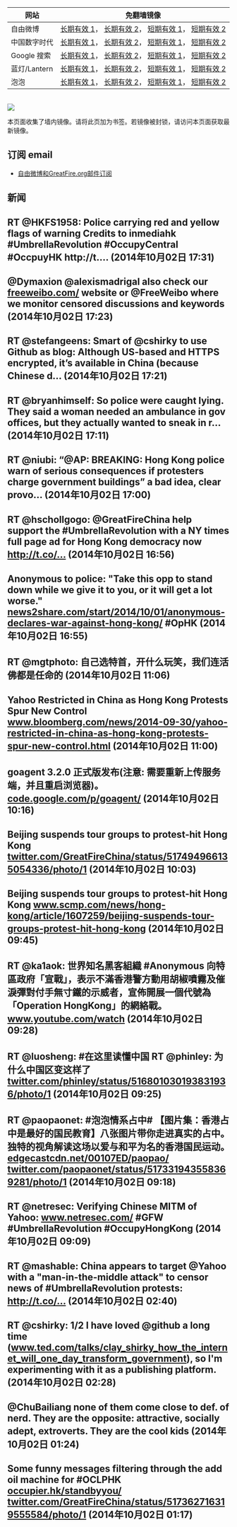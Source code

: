 <table>
    <thead>
        <tr>
            <th>网站</th>
            <th>免翻墙镜像</th>
        </tr>
    </thead>
    <tbody>    
        <tr>
            <td>自由微博</td>
            <td>            
                <a href="https://edgecastcdn.net/00107ED/freeweibo/" target="_BLANK">长期有效 1</a>，            
                <a href="https://objects.dreamhost.com/freeweibo/index.html" target="_BLANK">长期有效 2</a>，            
                <a href="https://fw3.azurewebsites.net" target="_BLANK">短期有效 1</a>，            
                <a href="https://d1stdkq55ggsv7.cloudfront.net" target="_BLANK">短期有效 2</a>
            </td>
        </tr>    
        <tr>
            <td>中国数字时代</td>
            <td>            
                <a href="https://edgecastcdn.net/00107ED/cdt/" target="_BLANK">长期有效 1</a>，            
                <a href="https://objects.dreamhost.com/cdt/index.html" target="_BLANK">长期有效 2</a>，            
                <a href="https://1ff2d.azurewebsites.net" target="_BLANK">短期有效 1</a>，            
                <a href="https://d29jekp4emy41a.cloudfront.net" target="_BLANK">短期有效 2</a>
            </td>
        </tr>    
        <tr>
            <td>Google 搜索</td>
            <td>            
                <a href="https://edgecastcdn.net/00107ED/g/" target="_BLANK">长期有效 1</a>，            
                <a href="https://objects.dreamhost.com/goo/index.html" target="_BLANK">长期有效 2</a>，            
                <a href="https://865ba.azurewebsites.net" target="_BLANK">短期有效 1</a>，            
                <a href="https://d3vv89cvqbrqlq.cloudfront.net" target="_BLANK">短期有效 2</a>
            </td>
        </tr>    
        <tr>
            <td>蓝灯/Lantern</td>
            <td>            
                <a href="https://edgecastcdn.net/00107ED/lantern/" target="_BLANK">长期有效 1</a>，            
                <a href="https://objects.dreamhost.com/lantern/index.html" target="_BLANK">长期有效 2</a>，            
                <a href="https://c7511.azurewebsites.net" target="_BLANK">短期有效 1</a>，            
                <a href="https://dx1djqjpnvurw.cloudfront.net" target="_BLANK">短期有效 2</a>
            </td>
        </tr>    
        <tr>
            <td>泡泡</td>
            <td>            
                <a href="https://edgecastcdn.net/00107ED/paopao/" target="_BLANK">长期有效 1</a>，            
                <a href="https://objects.dreamhost.com/paopao/index.html" target="_BLANK">长期有效 2</a>，            
                <a href="https://paopao2.azurewebsites.net" target="_BLANK">短期有效 1</a>，            
                <a href="https://d19ysv8o6fv16v.cloudfront.net" target="_BLANK">短期有效 2</a>
            </td>
        </tr>
    </tbody>
</table>
<br/>
<img src="https://raw.githubusercontent.com/greatfire/z/master/logos.gif" />

本页面收集了墙内镜像。请将此页加为书签。若镜像被封锁，请访问本页面获取最新镜像。

## 订阅 email
* <a href="https://b.us7.list-manage.com/subscribe?u=854fca58782082e0cbdf204a0&id=c78949b93c">自由微博和GreatFire.org邮件订阅</a>
    
## 新闻
RT @HKFS1958: Police carrying red and yellow flags of warning 
Credits to inmediahk 
#UmbrellaRevolution #OccupyCentral #OccpuyHK http://t.… (2014年10月02日 17:31)
 ---
@Dymaxion @alexismadrigal also check our <a href="https://freeweibo.com/" target="_BLANK">freeweibo.com/</a> website or @FreeWeibo where we monitor censored discussions and keywords (2014年10月02日 17:23)
 ---
RT @stefangeens: Smart of @cshirky to use Github as blog: Although US-based and HTTPS encrypted, it’s available in China (because Chinese d… (2014年10月02日 17:21)
 ---
RT @bryanhimself: So police were caught lying. They said a woman needed an ambulance in gov offices, but they actually wanted to sneak in r… (2014年10月02日 17:11)
 ---
RT @niubi: “@AP: BREAKING: Hong Kong police warn of serious consequences if protesters charge government buildings” a bad idea, clear provo… (2014年10月02日 17:00)
 ---
RT @hschollgogo: @GreatFireChina help support the #UmbrellaRevolution with a NY times full page ad for Hong Kong democracy now http://t.co/… (2014年10月02日 16:56)
 ---
Anonymous to police: "Take this opp to stand down while we give it to you, or it will get a lot worse." <a href="http://news2share.com/start/2014/10/01/anonymous-declares-war-against-hong-kong/" target="_BLANK">news2share.com/start/2014/10/01/anonymous-declares-war-against-hong-kong/</a> #OpHK (2014年10月02日 16:55)
 ---
RT @mgtphoto: 自己选特首，开什么玩笑，我们连活佛都是任命的 (2014年10月02日 11:06)
 ---
Yahoo Restricted in China as Hong Kong Protests Spur New Control <a href="http://www.bloomberg.com/news/2014-09-30/yahoo-restricted-in-china-as-hong-kong-protests-spur-new-control.html" target="_BLANK">www.bloomberg.com/news/2014-09-30/yahoo-restricted-in-china-as-hong-kong-protests-spur-new-control.html</a> (2014年10月02日 11:00)
 ---
goagent 3.2.0 正式版发布(注意: 需要重新上传服务端，并且重启浏览器)。 <a href="https://code.google.com/p/goagent/" target="_BLANK">code.google.com/p/goagent/</a> (2014年10月02日 10:16)
 ---
Beijing suspends tour groups to protest-hit Hong Kong <a href="https://twitter.com/GreatFireChina/status/517494966135054336/photo/1" target="_BLANK">twitter.com/GreatFireChina/status/517494966135054336/photo/1</a> (2014年10月02日 10:03)
 ---
Beijing suspends tour groups to protest-hit Hong Kong <a href="http://www.scmp.com/news/hong-kong/article/1607259/beijing-suspends-tour-groups-protest-hit-hong-kong" target="_BLANK">www.scmp.com/news/hong-kong/article/1607259/beijing-suspends-tour-groups-protest-hit-hong-kong</a> (2014年10月02日 09:45)
 ---
RT @ka1aok: 世界知名黑客組織 #Anonymous 向特區政府「宣戰」，表示不滿香港警方動用胡椒噴霧及催淚彈對付手無寸鐵的示威者，宣佈開展一個代號為「Operation HongKong」的網絡戰。
<a href="http://www.youtube.com/watch?v=BFO0hN9Ptdc&feature=youtu.be&list=UUbBm6SZ235HFxwVKC7Po5IA" target="_BLANK">www.youtube.com/watch</a> (2014年10月02日 09:28)
 ---
RT @luosheng: #在这里读懂中国 RT @phinley: 为什么中国区变这样了 <a href="https://twitter.com/phinley/status/516801030193831936/photo/1" target="_BLANK">twitter.com/phinley/status/516801030193831936/photo/1</a> (2014年10月02日 09:25)
 ---
RT @paopaonet: #泡泡情系占中# 【图片集：香港占中是最好的国民教育】八张图片带你走进真实的占中。独特的视角解读这场以爱与和平为名的香港国民运动。<a href="https://edgecastcdn.net/00107ED/paopao/?u=/news/197" target="_BLANK">edgecastcdn.net/00107ED/paopao/</a> <a href="https://twitter.com/paopaonet/status/517331943558369281/photo/1" target="_BLANK">twitter.com/paopaonet/status/517331943558369281/photo/1</a> (2014年10月02日 09:18)
 ---
RT @netresec: Verifying Chinese MITM of Yahoo: <a href="http://www.netresec.com/?page=Blog&month=2014-10&post=Verifying-Chinese-MITM-of-Yahoo" target="_BLANK">www.netresec.com/</a>
#GFW #UmbrellaRevolution #OccupyHongKong (2014年10月02日 09:09)
 ---
RT @mashable: China appears to target @Yahoo with a "man-in-the-middle attack" to censor news of #UmbrellaRevolution protests: http://t.co/… (2014年10月02日 02:40)
 ---
RT @cshirky: 1/2 I have loved @github a long time (<a href="http://www.ted.com/talks/clay_shirky_how_the_internet_will_one_day_transform_government?language=en" target="_BLANK">www.ted.com/talks/clay_shirky_how_the_internet_will_one_day_transform_government</a>), so I'm experimenting with it as a publishing platform. (2014年10月02日 02:28)
 ---
@ChuBailiang none of them come close to def. of nerd. They are the opposite: attractive, socially adept, extroverts. They are the cool kids (2014年10月02日 01:24)
 ---
Some funny messages filtering through the add oil machine for #OCLPHK  <a href="http://occupier.hk/standbyyou/" target="_BLANK">occupier.hk/standbyyou/</a> <a href="https://twitter.com/GreatFireChina/status/517362716319555584/photo/1" target="_BLANK">twitter.com/GreatFireChina/status/517362716319555584/photo/1</a> (2014年10月02日 01:17)
 ---
